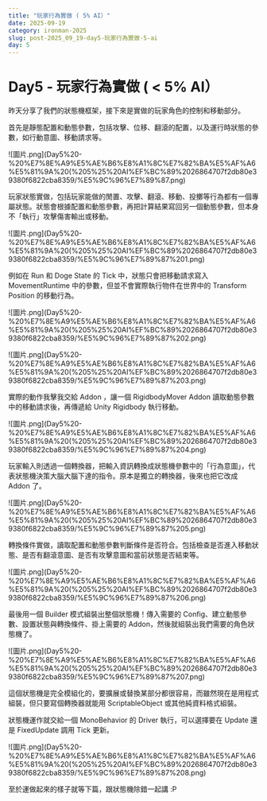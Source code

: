 ```yaml
---
title: "玩家行為實做 ( 5% AI）"
date: 2025-09-19
category: ironman-2025
slug: post-2025_09_19-day5-玩家行為實做-5-ai
day: 5
---
```


# Day5 - 玩家行為實做 ( < 5% AI）


昨天分享了我們的狀態機框架，接下來是實做的玩家角色的控制和移動部分。

首先是靜態配置和動態參數，包括攻擊、位移、翻滾的配置，以及運行時狀態的參數，如行動意圖、移動請求等。

![圖片.png](Day5%20-%20%E7%8E%A9%E5%AE%B6%E8%A1%8C%E7%82%BA%E5%AF%A6%E5%81%9A%20(%205%25%20AI%EF%BC%89%2026864707f2db80e39380f6822cba8359/%E5%9C%96%E7%89%87.png)

玩家狀態實做，包括玩家能做的閒置、攻擊、翻滾、移動、投擲等行為都有一個專屬狀態。狀態會根據配置和動態參數，再把計算結果寫回另一個動態參數，但本身不「執行」攻擊傷害輸出或移動。

![圖片.png](Day5%20-%20%E7%8E%A9%E5%AE%B6%E8%A1%8C%E7%82%BA%E5%AF%A6%E5%81%9A%20(%205%25%20AI%EF%BC%89%2026864707f2db80e39380f6822cba8359/%E5%9C%96%E7%89%87%201.png)

例如在 Run 和 Doge State 的 Tick 中，狀態只會把移動請求寫入 MovementRuntime 中的參數，但並不會實際執行物件在世界中的 Transform Position 的移動行為。

![圖片.png](Day5%20-%20%E7%8E%A9%E5%AE%B6%E8%A1%8C%E7%82%BA%E5%AF%A6%E5%81%9A%20(%205%25%20AI%EF%BC%89%2026864707f2db80e39380f6822cba8359/%E5%9C%96%E7%89%87%202.png)

![圖片.png](Day5%20-%20%E7%8E%A9%E5%AE%B6%E8%A1%8C%E7%82%BA%E5%AF%A6%E5%81%9A%20(%205%25%20AI%EF%BC%89%2026864707f2db80e39380f6822cba8359/%E5%9C%96%E7%89%87%203.png)

實際的動作我擊我交給 Addon ，讓一個 RigidbodyMover Addon 讀取動態參數中的移動請求後，再傳遞給 Unity Rigidbody 執行移動。

![圖片.png](Day5%20-%20%E7%8E%A9%E5%AE%B6%E8%A1%8C%E7%82%BA%E5%AF%A6%E5%81%9A%20(%205%25%20AI%EF%BC%89%2026864707f2db80e39380f6822cba8359/%E5%9C%96%E7%89%87%204.png)

玩家輸入則透過一個轉換器，把輸入資訊轉換成狀態機參數中的「行為意圖」，代表狀態機決策大腦大腦下達的指令。原本是獨立的轉換器，後來也把它改成 Addon 了。

![圖片.png](Day5%20-%20%E7%8E%A9%E5%AE%B6%E8%A1%8C%E7%82%BA%E5%AF%A6%E5%81%9A%20(%205%25%20AI%EF%BC%89%2026864707f2db80e39380f6822cba8359/%E5%9C%96%E7%89%87%205.png)

轉換條件實做，讀取配置和動態參數判斷條件是否符合。包括檢查是否進入移動狀態、是否有翻滾意圖、是否有攻擊意圖和當前狀態是否結束等。

![圖片.png](Day5%20-%20%E7%8E%A9%E5%AE%B6%E8%A1%8C%E7%82%BA%E5%AF%A6%E5%81%9A%20(%205%25%20AI%EF%BC%89%2026864707f2db80e39380f6822cba8359/%E5%9C%96%E7%89%87%206.png)

最後用一個 Builder 模式組裝出整個狀態機！傳入需要的 Config、建立動態參數、設置狀態與轉換條件、掛上需要的 Addon，然後就組裝出我們需要的角色狀態機了。

![圖片.png](Day5%20-%20%E7%8E%A9%E5%AE%B6%E8%A1%8C%E7%82%BA%E5%AF%A6%E5%81%9A%20(%205%25%20AI%EF%BC%89%2026864707f2db80e39380f6822cba8359/%E5%9C%96%E7%89%87%207.png)

這個狀態機是完全模組化的，要擴展或替換某部分都很容易，而雖然現在是用程式組裝，但只要寫個轉換器就能用 ScriptableObject 或其他純資料格式組裝。

狀態機運作就交給一個 MonoBehavior 的 Driver 執行，可以選擇要在 Update 還是 FixedUpdate 調用 Tick 更新。

![圖片.png](Day5%20-%20%E7%8E%A9%E5%AE%B6%E8%A1%8C%E7%82%BA%E5%AF%A6%E5%81%9A%20(%205%25%20AI%EF%BC%89%2026864707f2db80e39380f6822cba8359/%E5%9C%96%E7%89%87%208.png)

至於運做起來的樣子就等下篇，跟狀態機除錯一起講 :P